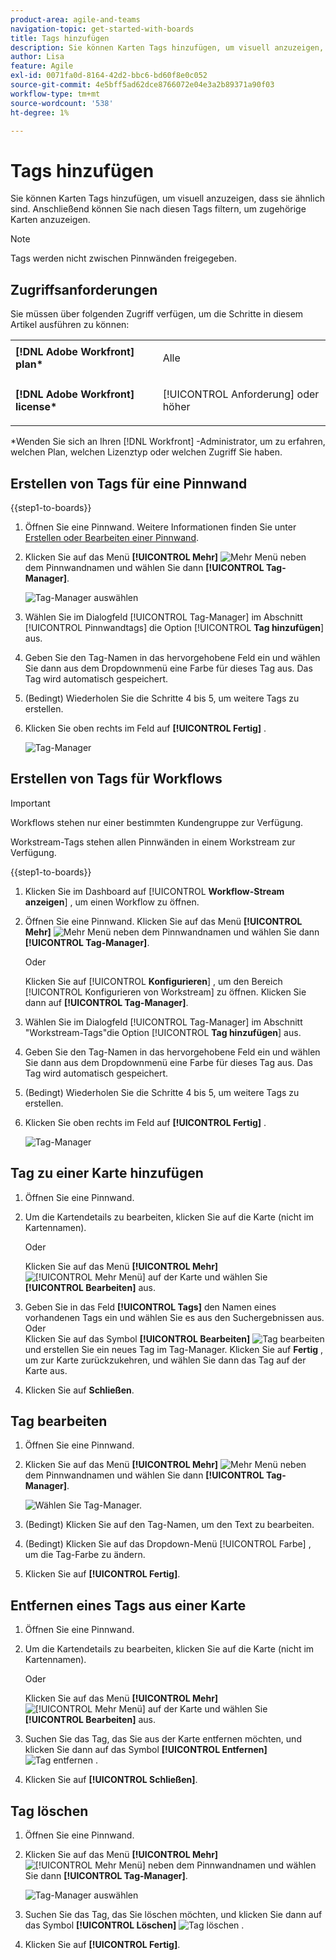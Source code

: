 ```yaml
---
product-area: agile-and-teams
navigation-topic: get-started-with-boards
title: Tags hinzufügen
description: Sie können Karten Tags hinzufügen, um visuell anzuzeigen, dass sie ähnlich sind. Anschließend können Sie nach diesen Tags filtern, um zugehörige Karten anzuzeigen.
author: Lisa
feature: Agile
exl-id: 0071fa0d-8164-42d2-bbc6-bd60f8e0c052
source-git-commit: 4e5bff5ad62dce8766072e04e3a2b89371a90f03
workflow-type: tm+mt
source-wordcount: '538'
ht-degree: 1%

---
```


# Tags hinzufügen

Sie können Karten Tags hinzufügen, um visuell anzuzeigen, dass sie ähnlich sind. Anschließend können Sie nach diesen Tags filtern, um zugehörige Karten anzuzeigen.

>[!NOTE]
>
>Tags werden nicht zwischen Pinnwänden freigegeben.

## Zugriffsanforderungen

Sie müssen über folgenden Zugriff verfügen, um die Schritte in diesem Artikel ausführen zu können:

<table style="table-layout:auto"> 
 <col> 
 </col> 
 <col> 
 </col> 
 <tbody> 
  <tr> 
   <td role="rowheader"><strong>[!DNL Adobe Workfront] plan*</strong></td> 
   <td> <p>Alle</p> </td> 
  </tr> 
  <tr> 
   <td role="rowheader"><strong>[!DNL Adobe Workfront] license*</strong></td> 
   <td> <p>[!UICONTROL Anforderung] oder höher</p> </td> 
  </tr> 
 </tbody> 
</table>

&#42;Wenden Sie sich an Ihren [!DNL Workfront] -Administrator, um zu erfahren, welchen Plan, welchen Lizenztyp oder welchen Zugriff Sie haben.

## Erstellen von Tags für eine Pinnwand

{{step1-to-boards}}

1. Öffnen Sie eine Pinnwand. Weitere Informationen finden Sie unter [Erstellen oder Bearbeiten einer Pinnwand](../../agile/get-started-with-boards/create-edit-board.md).
1. Klicken Sie auf das Menü **[!UICONTROL Mehr]** ![Mehr Menü](assets/more-icon-spectrum.png) neben dem Pinnwandnamen und wählen Sie dann **[!UICONTROL Tag-Manager]**.

   ![Tag-Manager auswählen](assets/boards-tagmanager-350x189.png)

1. Wählen Sie im Dialogfeld [!UICONTROL Tag-Manager] im Abschnitt [!UICONTROL Pinnwandtags] die Option [!UICONTROL **Tag hinzufügen**] aus.
1. Geben Sie den Tag-Namen in das hervorgehobene Feld ein und wählen Sie dann aus dem Dropdownmenü eine Farbe für dieses Tag aus. Das Tag wird automatisch gespeichert.
1. (Bedingt) Wiederholen Sie die Schritte 4 bis 5, um weitere Tags zu erstellen.
1. Klicken Sie oben rechts im Feld auf **[!UICONTROL Fertig]** .

   ![Tag-Manager](assets/tag-manager-2023.png)

## Erstellen von Tags für Workflows

>[!IMPORTANT]
>
>Workflows stehen nur einer bestimmten Kundengruppe zur Verfügung.

Workstream-Tags stehen allen Pinnwänden in einem Workstream zur Verfügung.

{{step1-to-boards}}

1. Klicken Sie im Dashboard auf [!UICONTROL **Workflow-Stream anzeigen**] , um einen Workflow zu öffnen.
1. Öffnen Sie eine Pinnwand. Klicken Sie auf das Menü **[!UICONTROL Mehr]** ![Mehr Menü](assets/more-icon-spectrum.png) neben dem Pinnwandnamen und wählen Sie dann **[!UICONTROL Tag-Manager]**.

   Oder

   Klicken Sie auf [!UICONTROL **Konfigurieren**] , um den Bereich [!UICONTROL Konfigurieren von Workstream] zu öffnen. Klicken Sie dann auf **[!UICONTROL Tag-Manager]**.

1. Wählen Sie im Dialogfeld [!UICONTROL Tag-Manager] im Abschnitt &quot;Workstream-Tags&quot;die Option [!UICONTROL **Tag hinzufügen**] aus.
1. Geben Sie den Tag-Namen in das hervorgehobene Feld ein und wählen Sie dann aus dem Dropdownmenü eine Farbe für dieses Tag aus. Das Tag wird automatisch gespeichert.
1. (Bedingt) Wiederholen Sie die Schritte 4 bis 5, um weitere Tags zu erstellen.
1. Klicken Sie oben rechts im Feld auf **[!UICONTROL Fertig]** .

   ![Tag-Manager](assets/tag-manager-workstreams.png)

## Tag zu einer Karte hinzufügen

1. Öffnen Sie eine Pinnwand.
1. Um die Kartendetails zu bearbeiten, klicken Sie auf die Karte (nicht im Kartennamen).

   Oder

   Klicken Sie auf das Menü **[!UICONTROL Mehr]** ![[!UICONTROL Mehr Menü]](assets/more-icon-spectrum.png) auf der Karte und wählen Sie **[!UICONTROL Bearbeiten]** aus.

1. Geben Sie in das Feld **[!UICONTROL Tags]** den Namen eines vorhandenen Tags ein und wählen Sie es aus den Suchergebnissen aus.\
   Oder\
   Klicken Sie auf das Symbol **[!UICONTROL Bearbeiten]** &#x200B; ![Tag bearbeiten](assets/boards-edittag-30x29.png) und erstellen Sie ein neues Tag im Tag-Manager. Klicken Sie auf **Fertig** , um zur Karte zurückzukehren, und wählen Sie dann das Tag auf der Karte aus.
1. Klicken Sie auf **Schließen**.

## Tag bearbeiten

1. Öffnen Sie eine Pinnwand.
1. Klicken Sie auf das Menü **[!UICONTROL Mehr]** ![Mehr Menü](assets/more-icon-spectrum.png) neben dem Pinnwandnamen und wählen Sie dann **[!UICONTROL Tag-Manager]**.

   ![Wählen Sie Tag-Manager.](assets/boards-tagmanager-350x189.png)

1. (Bedingt) Klicken Sie auf den Tag-Namen, um den Text zu bearbeiten.
1. (Bedingt) Klicken Sie auf das Dropdown-Menü [!UICONTROL Farbe] , um die Tag-Farbe zu ändern.
1. Klicken Sie auf **[!UICONTROL Fertig]**.

## Entfernen eines Tags aus einer Karte

1. Öffnen Sie eine Pinnwand.
1. Um die Kartendetails zu bearbeiten, klicken Sie auf die Karte (nicht im Kartennamen).

   Oder

   Klicken Sie auf das Menü **[!UICONTROL Mehr]** ![[!UICONTROL Mehr Menü]](assets/more-icon-spectrum.png) auf der Karte und wählen Sie **[!UICONTROL Bearbeiten]** aus.

1. Suchen Sie das Tag, das Sie aus der Karte entfernen möchten, und klicken Sie dann auf das Symbol **[!UICONTROL Entfernen]** ![Tag entfernen](assets/copy-of-boards-remove-30x23.png) .
1. Klicken Sie auf **[!UICONTROL Schließen]**.

## Tag löschen

1. Öffnen Sie eine Pinnwand.
1. Klicken Sie auf das Menü **[!UICONTROL Mehr]** ![[!UICONTROL Mehr Menü]](assets/more-icon-spectrum.png) neben dem Pinnwandnamen und wählen Sie dann **[!UICONTROL Tag-Manager]**.

   ![Tag-Manager auswählen](assets/boards-tagmanager-350x189.png)

1. Suchen Sie das Tag, das Sie löschen möchten, und klicken Sie dann auf das Symbol **[!UICONTROL Löschen]** ![Tag löschen](assets/copy-of-boards-delete-30x27.png) .
1. Klicken Sie auf **[!UICONTROL Fertig]**.
